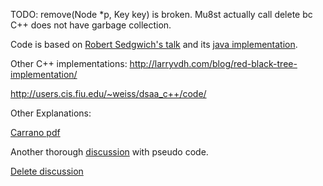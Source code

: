TODO: remove(Node *p, Key key) is broken. Mu8st actually call delete bc C++ does not have garbage collection.

Code is based on [Robert Sedgwich's talk](http://www.cs.princeton.edu/~rs/talks/LLRB/RedBlack.pdf "Left Leaning Red Black Tree") and its [java implementation](http://www.cs.princeton.edu/~rs/talks/LLRB/Java/).

Other C++ implementations:
http://larryvdh.com/blog/red-black-tree-implementation/

http://users.cis.fiu.edu/~weiss/dsaa_c++/code/

Other Explanations:

[Carrano pdf](http://www.csce.uark.edu/~jgauch/2014/slides_6th/ch19.pdf)

Another thorough [discussion](http://staff.ustc.edu.cn/~csli/graduate/algorithms/book6/chap14.htm) with pseudo code.

[Delete discussion](http://www.cs.purdue.edu/homes/ayg/CS251/slides/chap13c.pdf)

